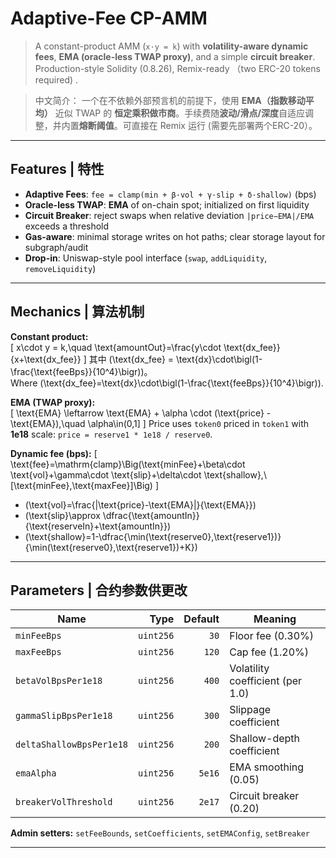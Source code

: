 # Adaptive-Fee CP-AMM

> A constant-product AMM (`x·y = k`) with **volatility-aware dynamic fees**, **EMA (oracle-less TWAP proxy)**, and a simple **circuit breaker**. Production-style Solidity (0.8.26), Remix-ready （two ERC-20 tokens required) .

> 中文简介： 一个在不依赖外部预言机的前提下，使用 **EMA（指数移动平均）** 近似 TWAP 的 **恒定乘积做市商**。手续费随**波动/滑点/深度**自适应调整，并内置**熔断阈值**。可直接在 Remix 运行 (需要先部署两个ERC-20）。

---

## Features | 特性

- **Adaptive Fees**: `fee = clamp(min + β·vol + γ·slip + δ·shallow)` (bps)  
- **Oracle-less TWAP**: **EMA** of on-chain spot; initialized on first liquidity  
- **Circuit Breaker**: reject swaps when relative deviation `|price−EMA|/EMA` exceeds a threshold  
- **Gas-aware**: minimal storage writes on hot paths; clear storage layout for subgraph/audit  
- **Drop-in**: Uniswap-style pool interface (`swap`, `addLiquidity`, `removeLiquidity`)


---

## Mechanics | 算法机制

**Constant product:**  
\[
x\cdot y = k,\quad \text{amountOut}=\frac{y\cdot \text{dx\_fee}}{x+\text{dx\_fee}}
\]
其中 \(\text{dx\_fee} = \text{dx}\cdot\bigl(1-\frac{\text{feeBps}}{10^4}\bigr)\)。  
Where \(\text{dx\_fee}=\text{dx}\cdot\bigl(1-\frac{\text{feeBps}}{10^4}\bigr)\).

**EMA (TWAP proxy):**  
\[
\text{EMA} \leftarrow \text{EMA} + \alpha \cdot (\text{price} - \text{EMA}),\quad \alpha\in(0,1]
\]
Price uses `token0` priced in `token1` with **1e18** scale: `price = reserve1 * 1e18 / reserve0`.

**Dynamic fee (bps):**
\[
\text{fee}=\mathrm{clamp}\Big(\text{minFee}+\beta\cdot \text{vol}+\gamma\cdot \text{slip}+\delta\cdot \text{shallow},\ [\text{minFee},\text{maxFee}]\Big)
\]
- \(\text{vol}=\frac{|\text{price}-\text{EMA}|}{\text{EMA}}\)  
- \(\text{slip}\approx \dfrac{\text{amountIn}}{\text{reserveIn}+\text{amountIn}}\)  
- \(\text{shallow}=1-\dfrac{\min(\text{reserve0},\text{reserve1})}{\min(\text{reserve0},\text{reserve1})+K}\)

---

## Parameters | 合约参数供更改

| Name | Type | Default | Meaning |
|---|---:|---:|---|
| `minFeeBps` | `uint256` | `30` | Floor fee (0.30%) |
| `maxFeeBps` | `uint256` | `120` | Cap fee (1.20%) |
| `betaVolBpsPer1e18` | `uint256` | `400` | Volatility coefficient (per 1.0) |
| `gammaSlipBpsPer1e18` | `uint256` | `300` | Slippage coefficient |
| `deltaShallowBpsPer1e18` | `uint256` | `200` | Shallow-depth coefficient |
| `emaAlpha` | `uint256` | `5e16` | EMA smoothing (0.05) |
| `breakerVolThreshold` | `uint256` | `2e17` | Circuit breaker (0.20) |


**Admin setters:** `setFeeBounds`, `setCoefficients`, `setEMAConfig`, `setBreaker`

---

